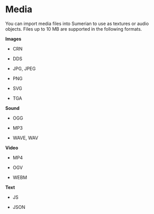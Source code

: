 # Media<a name="assets-media"></a>

You can import media files into Sumerian to use as textures or audio objects\. Files up to 10 MB are supported in the following formats\.

**Images**

+ CRN

+ DDS

+ JPG, JPEG

+ PNG

+ SVG

+ TGA

**Sound**

+ OGG

+ MP3

+ WAVE, WAV

**Video**

+ MP4

+ OGV

+ WEBM

**Text**

+ JS

+ JSON